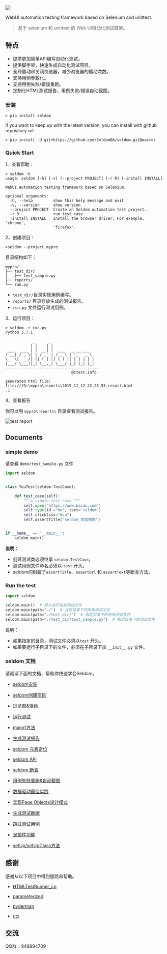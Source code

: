 
![](seldom_logo.png)

WebUI automation testing framework based on Selenium and unittest.

> 基于 selenium 和 unittest 的 Web UI自动化测试框架。

## 特点

* 提供更加简单API编写自动化测试。
* 提供脚手架，快速生成自动化测试项目。
* 全局启动和关闭浏览器，减少浏览器的启动次数。
* 支持用例参数化。
* 支持用例失败/错误重跑。
* 定制化HTML测试报告，用例失败/错误自动截图。

### 安装

```shell
> pip install seldom
```

If you want to keep up with the latest version, you can install with github repository url:

```shell
> pip install -U git+https://github.com/SeldomQA/seldom.git@master
```

### Quick Start

1、查看帮助：

```shell
> seldom -h
usage: seldom [-h] [-v] [--project PROJECT] [-r R] [-install INSTALL]

WebUI automation testing framework based on Selenium.

optional arguments:
  -h, --help         show this help message and exit
  -v, --version      show version
  --project PROJECT  Create an Seldom automation test project.
  -r R               run test case
  -install INSTALL   Install the browser driver, For example, 'chrome',
                     'firefox'.
```

2、创建项目：

```shell
>seldom --project mypro
```

目录结构如下：

```shell
mypro/
├── test_dir/
│   ├── test_sample.py
├── reports/
└── run.py
```

* `test_dir/`目录实现用例编写。
* `reports/` 目录存放生成的测试报告。
* `run.py` 文件运行测试用例。

3、运行项目：

```shell
> seldom -r run.py
Python 3.7.1

            _      _
           | |    | |
 ___   ___ | |  __| |  ___   _ __ ___
/ __| / _ \| | / _` | / _ \ | '_ ` _ \
\__ \|  __/| || (_| || (_) || | | | | |
|___/ \___||_| \__,_| \___/ |_| |_| |_|
-----------------------------------------
                             @itest.info

generated html file: file:///D:\mypro\reports\2019_11_12_22_28_53_result.html
.1
```

4、查看报告

你可以到 `mypro\reports\` 目录查看测试报告。

![test report](./test_report.png)

## Documents

### simple demo

请查看 `demo/test_sample.py` 文件

```python
import seldom


class YouTest(seldom.TestCase):

    def test_case(self):
        """a simple test case """
        self.open("https://www.baidu.com")
        self.type(id_="kw", text="seldom")
        self.click(css="#su")
        self.assertTitle("seldom_百度搜索")


if __name__ == '__main__':
    seldom.main()

```

__说明：__

* 创建测试类必须继承 `seldom.TestCase`。
* 测试用例文件命名必须以 `test` 开头。
* seldom的封装了`assertTitle`、`assertUrl` 和 `assertText`等断言方法。


### Run the test

```python
import seldom

seldom.main()  # 默认运行当前测试文件
seldom.main(path="./")  # 当前目录下的所有测试文件
seldom.main(path="./test_dir/")  # 指定目录下的所有测试文件
seldom.main(path="./test_dir/test_sample.py")  # 指定目录下的测试文件
```

说明：

* 如果指定的目录，测试文件必须以`test` 开头。
* 如果要运行子目录下的文件，必须在子目录下加 `__init__.py` 文件。

### seldom 文档

请阅读下面的文档，帮助你快速学会Seldom。

* [seldom安装](./docs/install.md)

* [seldom创建项目](./docs/create_project.md)

* [浏览器&驱动](./docs/driver.md)

* [运行测试](./docs/run_test.md)

* [main()方法](./docs/main.md)

* [生成测试报告](./docs/reports.md)

* [seldom 元素定位](./docs/find_element.md)

* [seldom API](./docs/seldom_api.md)

* [seldom 断言](./docs/assert.md)

* [用例失败重跑&自动截图](./docs/rerun_screenshot.md)

* [数据驱动最佳实践](./docs/parameterized.md)

* [实现Page Objects设计模式](./docs/poium.md)

* [生成测试数据](./docs/testdata.md)

* [跳过测试用例](./docs/skip.md)

* [发邮件功能](./docs/send_mail.md)

* [setUp/setUpClass方法](./docs/setupclass.md)


## 感谢

感谢从以下项目中得到思路和帮助。

* [HTMLTestRunner_cn](https://github.com/GoverSky/HTMLTestRunner_cn)

* [parameterized](https://github.com/wolever/parameterized)

* [pyderman](https://github.com/shadowmoose/pyderman)

* [utx](https://github.com/jianbing/utx)

## 交流

QQ群：948994709
